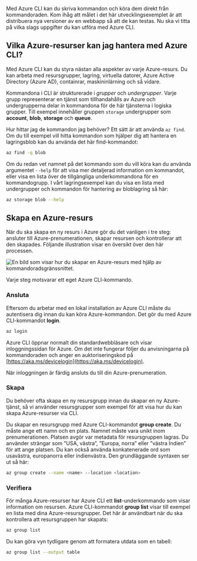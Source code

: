 Med Azure CLI kan du skriva kommandon och köra dem direkt från kommandoraden. Kom ihåg att målet i det här utvecklingsexemplet är att distribuera nya versioner av en webbapp så att de kan testas. Nu ska vi titta på vilka slags uppgifter du kan utföra med Azure CLI.

## <a name="what-azure-resources-can-be-managed-using-the-azure-cli"></a>Vilka Azure-resurser kan jag hantera med Azure CLI?

Med Azure CLI kan du styra nästan alla aspekter av varje Azure-resurs. Du kan arbeta med resursgrupper, lagring, virtuella datorer, Azure Active Directory (Azure AD), containrar, maskininlärning och så vidare.

Kommandona i CLI är strukturerade i _grupper_ och _undergrupper_. Varje grupp representerar en tjänst som tillhandahålls av Azure och undergrupperna delar in kommandona för de här tjänsterna i logiska grupper. Till exempel innehåller gruppen `storage` undergrupper som **account**, **blob**, **storage** och **queue**.

Hur hittar jag de kommandon jag behöver? Ett sätt är att använda `az find`. Om du till exempel vill hitta kommandon som hjälper dig att hantera en lagringsblob kan du använda det här find-kommandot:

```bash
az find -q blob
```

Om du redan vet namnet på det kommando som du vill köra kan du använda argumentet `--help` för att visa mer detaljerad information om kommandot, eller visa en lista över de tillgängliga underkommandona för en kommandogrupp. I vårt lagringsexempel kan du visa en lista med undergrupper och kommandon för hantering av bloblagring så här:

```bash
az storage blob --help
```

## <a name="how-to-create-an-azure-resource"></a>Skapa en Azure-resurs

När du ska skapa en ny resurs i Azure gör du det vanligen i tre steg: ansluter till Azure-prenumerationen, skapar resursen och kontrollerar att den skapades. Följande illustration visar en översikt över den här processen.

![En bild som visar hur du skapar en Azure-resurs med hjälp av kommandoradsgränssnittet.](../media-drafts/4-create-resources-overview.png)

Varje steg motsvarar ett eget Azure CLI-kommando.

### <a name="connect"></a>Ansluta

Eftersom du arbetar med en lokal installation av Azure CLI måste du autentisera dig innan du kan köra Azure-kommandon. Det gör du med Azure CLI-kommandot **login**. 

```bash
az login
```

Azure CLI öppnar normalt din standardwebbläsare och visar inloggningssidan för Azure. Om det inte fungerar följer du anvisningarna på kommandoraden och anger en auktoriseringskod på [https://aka.ms/devicelogin](https://aka.ms/devicelogin).

När inloggningen är färdig ansluts du till din Azure-prenumeration. 

### <a name="create"></a>Skapa

Du behöver ofta skapa en ny resursgrupp innan du skapar en ny Azure-tjänst, så vi använder resursgrupper som exempel för att visa hur du kan skapa Azure-resurser via CLI.

Du skapar en resursgrupp med Azure CLI-kommandot **group create**. Du måste ange ett namn och en plats. Namnet måste vara unikt inom prenumerationen. Platsen avgör var metadata för resursgruppen lagras. Du använder strängar som ”USA, västra”, ”Europa, norra” eller ”västra Indien” för att ange platsen. Du kan också använda konkatenerade ord som usavästra, europanorra eller indienvästra. Den grundläggande syntaxen ser ut så här:

```bash
az group create --name <name> --location <location>
```

### <a name="verify"></a>Verifiera

För många Azure-resurser har Azure CLI ett **list**-underkommando som visar information om resursen. Azure CLI-kommandot **group list** visar till exempel en lista med dina Azure-resursgrupper. Det här är användbart när du ska kontrollera att resursgruppen har skapats:

```bash
az group list
```

Du kan göra vyn tydligare genom att formatera utdata som en tabell:

```bash
az group list --output table
```

